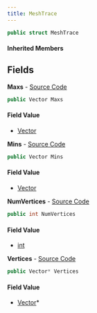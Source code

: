 ```yaml
---
title: MeshTrace
---
```


```csharp
public struct MeshTrace
```

#### Inherited Members

## Fields

**Maxs** - [Source Code](https://github.com/swiftly-solution/swiftlys2/blob/main/managed/src/SwiftlyS2.Shared/Natives/Structs/Ray_t.cs#L39)

```csharp
public Vector Maxs
```

#### Field Value

- [Vector](/docs/api/shared/natives/vector)

**Mins** - [Source Code](https://github.com/swiftly-solution/swiftlys2/blob/main/managed/src/SwiftlyS2.Shared/Natives/Structs/Ray_t.cs#L38)

```csharp
public Vector Mins
```

#### Field Value

- [Vector](/docs/api/shared/natives/vector)

**NumVertices** - [Source Code](https://github.com/swiftly-solution/swiftlys2/blob/main/managed/src/SwiftlyS2.Shared/Natives/Structs/Ray_t.cs#L41)

```csharp
public int NumVertices
```

#### Field Value

- [int](https://learn.microsoft.com/dotnet/api/system.int32)

**Vertices** - [Source Code](https://github.com/swiftly-solution/swiftlys2/blob/main/managed/src/SwiftlyS2.Shared/Natives/Structs/Ray_t.cs#L40)

```csharp
public Vector* Vertices
```

#### Field Value

- [Vector](/docs/api/shared/natives/vector)*

